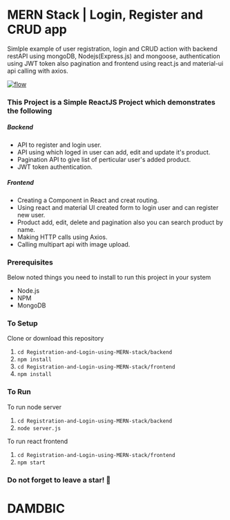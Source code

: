 # MERN Stack | Login, Register and CRUD app
Simlple example of user registration, login and CRUD action with backend restAPI using mongoDB, Nodejs(Express.js) and mongoose, authentication using JWT token also pagination and frontend using react.js and material-ui api calling with axios.

[![flow](https://github.com/FSojitra/Registration-Login-and-CRUD-Action-using-MERN-stack/blob/development/MERN.gif)](https://github.com/FSojitra/Registration-Login-and-CRUD-Action-using-MERN-stack/blob/development/MERN.gif)

### This Project is a Simple ReactJS Project which demonstrates the following
##### Backend
- API to register and login user.
- API using which loged in user can add, edit and update it's product.
- Pagination API to give list of perticular user's added product.
- JWT token authentication.

##### Frontend
- Creating a Component in React and creat routing.
- Using react and material UI created form to login user and can register new user.
- Product add, edit, delete and pagination also you can search product by name.
- Making HTTP calls using Axios.
- Calling multipart api with image upload.

### Prerequisites
Below noted things you need to install to run this project in your system

- Node.js
- NPM
- MongoDB

### To Setup
Clone or download this repository

1. `cd Registration-and-Login-using-MERN-stack/backend`
2. `npm install`
3. `cd Registration-and-Login-using-MERN-stack/frontend`
4. `npm install`

### To Run
To run node server
1. `cd Registration-and-Login-using-MERN-stack/backend`
2. `node server.js`

To run react frontend
1. `cd Registration-and-Login-using-MERN-stack/frontend`
2. `npm start`

<!-- ### Login and Register screen
[![login](https://github.com/FSojitra/Registration-Login-and-CRUD-Action-using-MERN-stack/blob/master/login.png)](https://github.com/FSojitra/Registration-Login-and-CRUD-Action-using-MERN-stack/blob/master/login.png)[![register](https://github.com/FSojitra/Registration-Login-and-CRUD-Action-using-MERN-stack/blob/master/register.png)](https://github.com/FSojitra/Registration-Login-and-CRUD-Action-using-MERN-stack/blob/master/register.png)

### Product Add and Edit screen
[![add](https://github.com/FSojitra/Registration-Login-and-CRUD-Action-using-MERN-stack/blob/master/add.png)](https://github.com/FSojitra/Registration-Login-and-CRUD-Action-using-MERN-stack/blob/master/add.png)  [![edit](https://github.com/FSojitra/Registration-Login-and-CRUD-Action-using-MERN-stack/blob/master/edit.png)](https://github.com/FSojitra/Registration-Login-and-CRUD-Action-using-MERN-stack/blob/master/edit.png)

### Product Pagination screen
[![dashboard](https://github.com/FSojitra/Registration-Login-and-CRUD-Action-using-MERN-stack/blob/master/dashboard.png)](https://github.com/FSojitra/Registration-Login-and-CRUD-Action-using-MERN-stack/blob/master/dashboard.png) -->

### Do not forget to leave a star! :hugs:
# DAMDBIC
